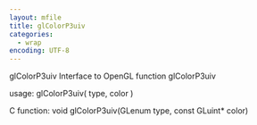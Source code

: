 ```yaml
---
layout: mfile
title: glColorP3uiv
categories:
  - wrap
encoding: UTF-8
---
```


glColorP3uiv  Interface to OpenGL function glColorP3uiv

usage:  glColorP3uiv( type, color )

C function:  void glColorP3uiv(GLenum type, const GLuint\* color)